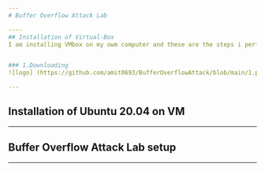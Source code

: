 ```yaml
---
# Buffer Overflow Attack Lab

----
## Installation of Virtual-Box
I am installing VMbox on my owm computer and these are the steps i performed.


### 1.Downloading
![logo] (https://github.com/amit0693/BufferOverflowAttack/blob/main/1.png)

---
```

## Installation of Ubuntu 20.04 on VM

---
## Buffer Overflow Attack Lab setup
---

